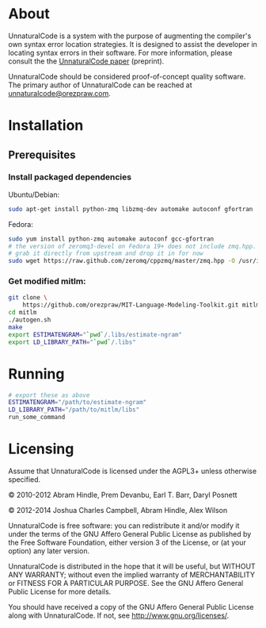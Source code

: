 # About

UnnaturalCode is a system with the purpose of augmenting the compiler's own
syntax error location strategies. It is designed to assist the developer in
locating syntax errors in their software. For more information, please consult
the the [UnnaturalCode
paper](http://webdocs.cs.ualberta.ca/~joshua2/syntax.pdf) (preprint).

UnnaturalCode should be considered proof-of-concept quality software. The
primary author of UnnaturalCode can be reached at <unnaturalcode@orezpraw.com>.

# Installation

## Prerequisites

### Install packaged dependencies

Ubuntu/Debian:

```bash
sudo apt-get install python-zmq libzmq-dev automake autoconf gfortran
```

Fedora:

```bash
sudo yum install python-zmq automake autoconf gcc-gfortran
# the version of zeromq3-devel on Fedora 19+ does not include zmq.hpp.
# grab it directly from upstream and drop it in for now
sudo wget https://raw.github.com/zeromq/cppzmq/master/zmq.hpp -O /usr/include/zmq.hpp
```

### Get modified mitlm:

```bash
git clone \
    https://github.com/orezpraw/MIT-Language-Modeling-Toolkit.git mitlm
cd mitlm
./autogen.sh
make
export ESTIMATENGRAM="`pwd`/.libs/estimate-ngram"
export LD_LIBRARY_PATH="`pwd`/.libs"
```

# Running

```bash
# export these as above
ESTIMATENGRAM="/path/to/estimate-ngram"
LD_LIBRARY_PATH="/path/to/mitlm/libs"
run_some_command
```

# Licensing

Assume that UnnaturalCode is licensed under the AGPL3+ unless otherwise
specified.

&copy; 2010-2012 Abram Hindle, Prem Devanbu, Earl T. Barr, Daryl Posnett

&copy; 2012-2014 Joshua Charles Campbell, Abram Hindle, Alex Wilson

UnnaturalCode is free software: you can redistribute it and/or modify it under
the terms of the GNU Affero General Public License as published by the Free
Software Foundation, either version 3 of the License, or (at your option) any
later version.

UnnaturalCode is distributed in the hope that it will be useful, but WITHOUT
ANY WARRANTY; without even the implied warranty of MERCHANTABILITY or FITNESS
FOR A PARTICULAR PURPOSE.  See the GNU Affero General Public License for more
details.

You should have received a copy of the GNU Affero General Public License along
with UnnaturalCode.  If not, see <http://www.gnu.org/licenses/>.
